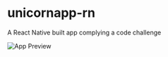 # unicornapp-rn
A React Native built app complying a code challenge

![App Preview](http://rayvencreatives.com/work/mycrew/assets/unicornapp-preview.jpg)
